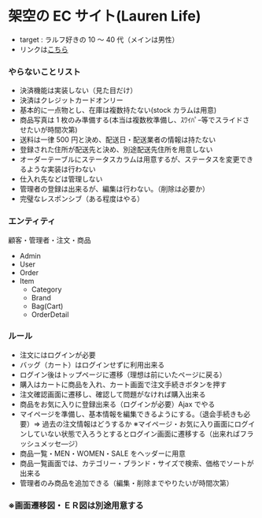 ﻿# 架空の EC サイト(Lauren Life)

- target : ラルフ好きの 10 ～ 40 代（メインは男性）
- リンクは[こちら](http://progress-it-school.net/class/tasks/11/2022/01sample/index.php)

### やらないことリスト

- 決済機能は実装しない（見た目だけ）
- 決済はクレジットカードオンリー
- 基本的に一点物とし、在庫は複数持たない(stock カラムは用意)
- 商品写真は 1 枚のみ準備する(本当は複数枚準備し、ｽﾜｲﾊﾟｰ等でスライドさせたいが時間次第)
- 送料は一律 500 円と決め、配送日・配送業者の情報は持たない
- 登録された住所が配送先と決め、別途配送先住所を用意しない
- オーダーテーブルにステータスカラムは用意するが、ステータスを変更できるような実装は行わない
- 仕入れ先などは管理しない
- 管理者の登録は出来るが、編集は行わない。（削除は必要か）
- 完璧なレスポンシブ（ある程度はやる）

### エンティティ

顧客・管理者・注文・商品

- Admin
- User
- Order
- Item
  - Category
  - Brand
  - Bag(Cart)
  - OrderDetail

### ルール

- 注文にはログインが必要
- バッグ（カート）はログインせずに利用出来る
- ログイン後はトップページに遷移（理想は前にいたページに戻る）
- 購入はカートに商品を入れ、カート画面で注文手続きボタンを押す
- 注文確認画面に遷移し、確認して問題がなければ購入出来る
- 商品をお気に入りに登録出来る（ログインが必要）Ajax でやる
- マイページを準備し、基本情報を編集できるようにする。（退会手続きも必要）=> 過去の注文情報はどうするか
  ※マイページ・お気に入り画面にログインしていない状態で入ろうとするとログイン画面に遷移する（出来ればフラッシュメッセ―ジ）
- 商品一覧・MEN・WOMEN・SALE をヘッダーに用意
- 商品一覧画面では、カテゴリー・ブランド・サイズで検索、価格でソートが出来る
- 管理者のみ商品を追加できる（編集・削除までやりたいが時間次第）

### ※画面遷移図・ＥＲ図は別途用意する
